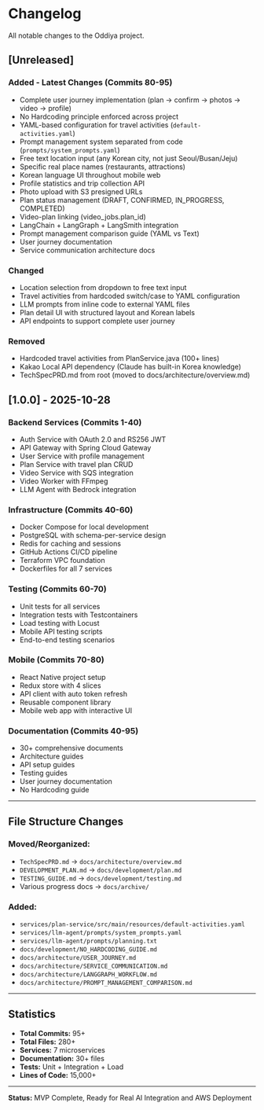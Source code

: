 # Changelog

All notable changes to the Oddiya project.

## [Unreleased]

### Added - Latest Changes (Commits 80-95)
- Complete user journey implementation (plan → confirm → photos → video → profile)
- No Hardcoding principle enforced across project
- YAML-based configuration for travel activities (`default-activities.yaml`)
- Prompt management system separated from code (`prompts/system_prompts.yaml`)
- Free text location input (any Korean city, not just Seoul/Busan/Jeju)
- Specific real place names (restaurants, attractions)
- Korean language UI throughout mobile web
- Profile statistics and trip collection API
- Photo upload with S3 presigned URLs
- Plan status management (DRAFT, CONFIRMED, IN_PROGRESS, COMPLETED)
- Video-plan linking (video_jobs.plan_id)
- LangChain + LangGraph + LangSmith integration
- Prompt management comparison guide (YAML vs Text)
- User journey documentation
- Service communication architecture docs

### Changed
- Location selection from dropdown to free text input
- Travel activities from hardcoded switch/case to YAML configuration
- LLM prompts from inline code to external YAML files
- Plan detail UI with structured layout and Korean labels
- API endpoints to support complete user journey

### Removed
- Hardcoded travel activities from PlanService.java (100+ lines)
- Kakao Local API dependency (Claude has built-in Korea knowledge)
- TechSpecPRD.md from root (moved to docs/architecture/overview.md)

## [1.0.0] - 2025-10-28

### Backend Services (Commits 1-40)
- Auth Service with OAuth 2.0 and RS256 JWT
- API Gateway with Spring Cloud Gateway
- User Service with profile management
- Plan Service with travel plan CRUD
- Video Service with SQS integration
- Video Worker with FFmpeg
- LLM Agent with Bedrock integration

### Infrastructure (Commits 40-60)
- Docker Compose for local development
- PostgreSQL with schema-per-service design
- Redis for caching and sessions
- GitHub Actions CI/CD pipeline
- Terraform VPC foundation
- Dockerfiles for all 7 services

### Testing (Commits 60-70)
- Unit tests for all services
- Integration tests with Testcontainers
- Load testing with Locust
- Mobile API testing scripts
- End-to-end testing scenarios

### Mobile (Commits 70-80)
- React Native project setup
- Redux store with 4 slices
- API client with auto token refresh
- Reusable component library
- Mobile web app with interactive UI

### Documentation (Commits 40-95)
- 30+ comprehensive documents
- Architecture guides
- API setup guides
- Testing guides
- User journey documentation
- No Hardcoding guide

---

## File Structure Changes

### Moved/Reorganized:
- `TechSpecPRD.md` → `docs/architecture/overview.md`
- `DEVELOPMENT_PLAN.md` → `docs/development/plan.md`
- `TESTING_GUIDE.md` → `docs/development/testing.md`
- Various progress docs → `docs/archive/`

### Added:
- `services/plan-service/src/main/resources/default-activities.yaml`
- `services/llm-agent/prompts/system_prompts.yaml`
- `services/llm-agent/prompts/planning.txt`
- `docs/development/NO_HARDCODING_GUIDE.md`
- `docs/architecture/USER_JOURNEY.md`
- `docs/architecture/SERVICE_COMMUNICATION.md`
- `docs/architecture/LANGGRAPH_WORKFLOW.md`
- `docs/architecture/PROMPT_MANAGEMENT_COMPARISON.md`

---

## Statistics

- **Total Commits:** 95+
- **Total Files:** 280+
- **Services:** 7 microservices
- **Documentation:** 30+ files
- **Tests:** Unit + Integration + Load
- **Lines of Code:** 15,000+

---

**Status:** MVP Complete, Ready for Real AI Integration and AWS Deployment

